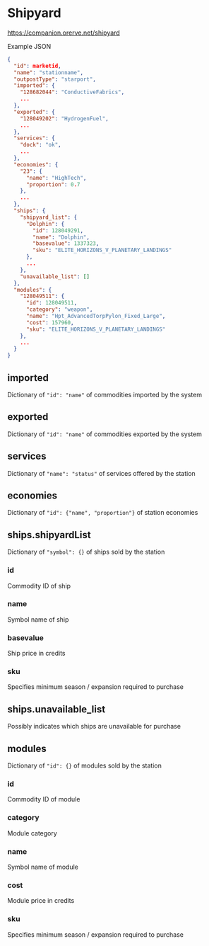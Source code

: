 # Shipyard
https://companion.orerve.net/shipyard

Example JSON
```json
{
  "id": marketid,
  "name": "stationname",
  "outpostType": "starport",
  "imported": {
    "128682044": "ConductiveFabrics",
    ...
  },
  "exported": {
    "128049202": "HydrogenFuel",
    ...
  },
  "services": {
    "dock": "ok",
    ...
  },
  "economies": {
    "23": {
      "name": "HighTech",
      "proportion": 0.7
    },
    ...
  },
  "ships": {
    "shipyard_list": {
      "Dolphin": {
        "id": 128049291,
        "name": "Dolphin",
        "basevalue": 1337323,
        "sku": "ELITE_HORIZONS_V_PLANETARY_LANDINGS"
      },
      ...
    },
    "unavailable_list": []
  },
  "modules": {
    "128049511": {
      "id": 128049511,
      "category": "weapon",
      "name": "Hpt_AdvancedTorpPylon_Fixed_Large",
      "cost": 157960,
      "sku": "ELITE_HORIZONS_V_PLANETARY_LANDINGS"
    },
    ...
  }
}
```

## imported
Dictionary of `"id": "name"` of commodities imported by the system

## exported
Dictionary of `"id": "name"` of commodities exported by the system

## services
Dictionary of `"name": "status"` of services offered by the station

## economies
Dictionary of `"id": {"name", "proportion"}` of station economies

## ships.shipyardList
Dictionary of `"symbol": {}` of ships sold by the station

### id
Commodity ID of ship

### name
Symbol name of ship

### basevalue
Ship price in credits

### sku
Specifies minimum season / expansion required to purchase

## ships.unavailable_list
Possibly indicates which ships are unavailable for purchase

## modules
Dictionary of `"id": {}` of modules sold by the station

### id
Commodity ID of module

### category
Module category

### name
Symbol name of module

### cost
Module price in credits

### sku
Specifies minimum season / expansion required to purchase